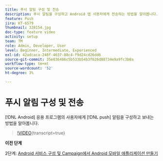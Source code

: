 ```yaml
---
title: 푸시 알림 구성 및 전송
description: 푸시 알림을 구성하고 Android 앱 사용자에게 전송하는 방법을 알아봅니다.
feature: Push
jira: KT-6579
thumbnail: 328154.jpg
doc-type: feature video
activity: setup
team: TM
role: Admin, Developer, User
level: Beginner, Intermediate, Experienced
exl-id: 42adcaca-248f-4637-88c4-f9d24cd26dd6
source-git-commit: 35e036486c5b533b54b3f626d88734e9a9fc3b8a
workflow-type: tm+mt
source-wordcount: '52'
ht-degree: 3%

---
```


# 푸시 알림 구성 및 전송

[!DNL Android] 응용 프로그램의 사용자에게 [!DNL push] 알림을 구성하고 보내는 방법을 알아봅니다.

>[!VIDEO](https://video.tv.adobe.com/v/328154?quality=12&learn=on){transcript=true}

**이전 단계**

2단계: [Android 서비스 구성 및 Campaign에서 Android 모바일 애플리케이션 만들기](/help/tutorial-getting-started-with-push-notifications-for-android/configuring-an-android-service-in-campaign.md)

